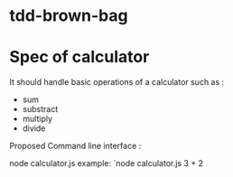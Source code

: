 # tdd-brown-bag

# Spec of calculator
It should handle basic operations of a calculator such as :
- sum
- substract
- multiply
- divide

Proposed Command line interface :

node calculator.js <number> <operator> <number>
example: `node calculator.js 3 + 2
